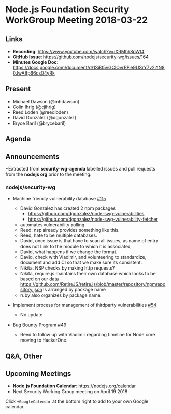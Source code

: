 # Node.js Foundation Security WorkGroup Meeting 2018-03-22

## Links

* **Recording**: https://www.youtube.com/watch?v=iXRMhh8pWt4
* **GitHub Issue**: https://github.com/nodejs/security-wg/issues/164
* **Minutes Google Doc**: https://docs.google.com/document/d/1SiBt5vGClOvrRPie9USrY7v2iYN80JwABp66csQ4yRk

## Present

* Michael Dawson (@mhdawson)
* Colin Ihrig (@cjihrig)
* Reed Loden (@reedloden)
* David Gonzalez (@dgonzalez)
* Bryce Baril (@brycebaril)



## Agenda

## Announcements

*Extracted from **security-wg-agenda** labelled issues and pull requests from the **nodejs org** prior to the meeting.

### nodejs/security-wg


* Machine friendly vulnerability database [#115](https://github.com/nodejs/security-wg/issues/115)
  * David Gonzalez has created 2 npm packages
    * https://github.com/dgonzalez/node-swg-vulnerabilities
    * https://github.com/dgonzalez/node-swg-vulnerability-fetcher
  * automates vulnerability polling
  * Reed: nsp already provides something like this.
  * Reed, hate to be multiple databases.
  * David, once issue is that have to scan all issues, as name of entry does not
    Link to the module to which it is associated,
  * David, what happens if we change the format.
  * David, check with Vladimir, and volunteering to standardize, document and add CI so that
    we make sure its consistent.
  * Nikita.  NSP checks by making http requests?
  * Nikita, require.js maintains their own database which looks to be based on our
    data   https://github.com/RetireJS/retire.js/blob/master/repository/npmrepository.json
    Is arranged by package name
  * ruby also organizes by package name.

* Implement process for management of thirdparty vulnerabilities [#54](https://github.com/nodejs/security-wg/issues/54)
  * No update

* Bug Bounty Program [#49](https://github.com/nodejs/security-wg/issues/49)
  * Reed to follow up with Vladimir regarding timeline for Node core moving to HackerOne.


## Q&A, Other

## Upcoming Meetings

* **Node.js Foundation Calendar**: https://nodejs.org/calendar
* Next Security Working Group meeting on April 19 2018

Click `+GoogleCalendar` at the bottom right to add to your own Google calendar.


